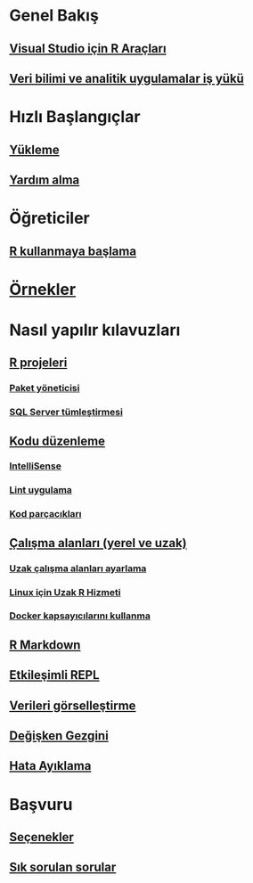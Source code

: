 # Genel Bakış
## [Visual Studio için R Araçları](index.md)
## [Veri bilimi ve analitik uygulamalar iş yükü](data-science-and-analytical-applications-workload.md)
# Hızlı Başlangıçlar
## [Yükleme](installing-r-tools-for-visual-studio.md)
## [Yardım alma](getting-started-help.md)
# Öğreticiler
## [R kullanmaya başlama](getting-started-with-r.md)
# [Örnekler](getting-started-samples.md)
# Nasıl yapılır kılavuzları
## [R projeleri](r-projects-in-visual-studio.md)
### [Paket yöneticisi](r-package-manager-in-visual-studio.md)
### [SQL Server tümleştirmesi](integrating-sql-server-with-r.md)
## [Kodu düzenleme](editing-r-code-in-visual-studio.md)
### [IntelliSense](r-intellisense.md)
### [Lint uygulama](linting-r-code.md)
### [Kod parçacıkları](code-snippets-for-r.md)
## [Çalışma alanları (yerel ve uzak)](r-workspaces-in-visual-studio.md)
### [Uzak çalışma alanları ayarlama](setting-up-remote-r-workspaces.md)
### [Linux için Uzak R Hizmeti](setting-up-remote-r-service-on-linux.md)
### [Docker kapsayıcılarını kullanma](using-docker-containers-with-r.md)
## [R Markdown](rmarkdown-with-r-in-visual-studio.md)
## [Etkileşimli REPL](interactive-repl-for-r-in-visual-studio.md)
## [Verileri görselleştirme](visualizing-data-with-r-in-visual-studio.md)
## [Değişken Gezgini](variable-explorer.md)
## [Hata Ayıklama](debugging-r-in-visual-studio.md)
# Başvuru
## [Seçenekler](options-for-r-tools-in-visual-studio.md)
## [Sık sorulan sorular](faq.md)